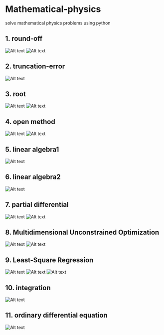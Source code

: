 Mathematical-physics
====================
solve mathematical physics problems using python
## 1. round-off
![Alt text](/problem/round-off_1.JPG)
![Alt text](/problem/round-off_2.JPG)
## 2. truncation-error
![Alt text](/problem/truncation-error.JPG)
## 3. root
![Alt text](/problem/root_1.JPG)
![Alt text](/problem/root_2.JPG)
## 4. open method
![Alt text](/problem/open-method_1.JPG)
![Alt text](/problem/open-method_2.JPG)
## 5. linear algebra1
![Alt text](/problem/linear-algebra.JPG)
## 6. linear algebra2
![Alt text](/problem/linear-algebra2.JPG)
## 7. partial differential
![Alt text](/problem/partial-differential_1.JPG)
![Alt text](/problem/partial-differential_2.JPG)
## 8. Multidimensional Unconstrained Optimization
![Alt text](/problem/Multidimensional-Unconstrained-Optimization_1.JPG)
![Alt text](/problem/Multidimensional-Unconstrained-Optimization_2.JPG)
## 9. Least-Square Regression
![Alt text](/problem/Least-Square-Regression_1.JPG)
![Alt text](/problem/Least-Square-Regression_2.JPG)
![Alt text](/problem/Least-Square-Regression_3.JPG)
## 10. integration
![Alt text](/problem/Integration.JPG)
## 11. ordinary differential equation
![Alt text](/problem/ordinary-differential-equations.jpg)